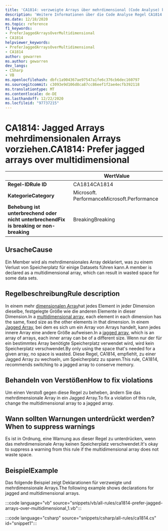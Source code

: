 ```yaml
---
title: 'CA1814: verzweigte Arrays über mehrdimensional (Code Analyse) bevorzugen'
description: 'Weitere Informationen über die Code Analyse Regel CA1814: verzweigte Arrays vor mehrdimensionalen Arrays bevorzugen'
ms.date: 12/18/2020
ms.topic: reference
f1_keywords:
- PreferJaggedArraysOverMultidimensional
- CA1814
helpviewer_keywords:
- PreferJaggedArraysOverMultidimensional
- CA1814
author: gewarren
ms.author: gewarren
dev_langs:
- CSharp
- VB
ms.openlocfilehash: dbfc1a904367ae97547a1fe6c376cb6dec160797
ms.sourcegitcommit: c3093e9d106d8ca87cc86eef1f2ae4ecfb392118
ms.translationtype: MT
ms.contentlocale: de-DE
ms.lasthandoff: 12/22/2020
ms.locfileid: "97737215"
---
```

# <a name="ca1814-prefer-jagged-arrays-over-multidimensional"></a><span data-ttu-id="b0e31-103">CA1814: Jagged Arrays mehrdimensionalen Arrays vorziehen.</span><span class="sxs-lookup"><span data-stu-id="b0e31-103">CA1814: Prefer jagged arrays over multidimensional</span></span>

| | <span data-ttu-id="b0e31-104">Wert</span><span class="sxs-lookup"><span data-stu-id="b0e31-104">Value</span></span> |
|-|-|
| <span data-ttu-id="b0e31-105">**Regel-ID**</span><span class="sxs-lookup"><span data-stu-id="b0e31-105">**Rule ID**</span></span> |<span data-ttu-id="b0e31-106">CA1814</span><span class="sxs-lookup"><span data-stu-id="b0e31-106">CA1814</span></span>|
| <span data-ttu-id="b0e31-107">**Kategorie**</span><span class="sxs-lookup"><span data-stu-id="b0e31-107">**Category**</span></span> |<span data-ttu-id="b0e31-108">Microsoft. Performance</span><span class="sxs-lookup"><span data-stu-id="b0e31-108">Microsoft.Performance</span></span>|
| <span data-ttu-id="b0e31-109">**Behebung ist unterbrechend oder nicht unterbrechend**</span><span class="sxs-lookup"><span data-stu-id="b0e31-109">**Fix is breaking or non-breaking**</span></span> |<span data-ttu-id="b0e31-110">Breaking</span><span class="sxs-lookup"><span data-stu-id="b0e31-110">Breaking</span></span>|

## <a name="cause"></a><span data-ttu-id="b0e31-111">Ursache</span><span class="sxs-lookup"><span data-stu-id="b0e31-111">Cause</span></span>

<span data-ttu-id="b0e31-112">Ein Member wird als mehrdimensionales Array deklariert, was zu einem Verlust von Speicherplatz für einige Datasets führen kann.</span><span class="sxs-lookup"><span data-stu-id="b0e31-112">A member is declared as a multidimensional array, which can result in wasted space for some data sets.</span></span>

## <a name="rule-description"></a><span data-ttu-id="b0e31-113">Regelbeschreibung</span><span class="sxs-lookup"><span data-stu-id="b0e31-113">Rule description</span></span>

<span data-ttu-id="b0e31-114">In einem mehr [dimensionalen Array](../../../csharp/programming-guide/arrays/multidimensional-arrays.md)hat jedes Element in jeder Dimension dieselbe, festgelegte Größe wie die anderen Elemente in dieser Dimension.</span><span class="sxs-lookup"><span data-stu-id="b0e31-114">In a [multidimensional array](../../../csharp/programming-guide/arrays/multidimensional-arrays.md), each element in each dimension has the same, fixed size as the other elements in that dimension.</span></span> <span data-ttu-id="b0e31-115">In einem [Jagged Array](../../../csharp/programming-guide/arrays/jagged-arrays.md), bei dem es sich um ein Array von Arrays handelt, kann jedes innere Array eine andere Größe aufweisen.</span><span class="sxs-lookup"><span data-stu-id="b0e31-115">In a [jagged array](../../../csharp/programming-guide/arrays/jagged-arrays.md), which is an array of arrays, each inner array can be of a different size.</span></span> <span data-ttu-id="b0e31-116">Wenn nur der für ein bestimmtes Array benötigte Speicherplatz verwendet wird, wird kein Speicherplatz verschwendet.</span><span class="sxs-lookup"><span data-stu-id="b0e31-116">By only using the space that's needed for a given array, no space is wasted.</span></span> <span data-ttu-id="b0e31-117">Diese Regel, CA1814, empfiehlt, zu einer Jagged Array zu wechseln, um Speicherplatz zu sparen.</span><span class="sxs-lookup"><span data-stu-id="b0e31-117">This rule, CA1814, recommends switching to a jagged array to conserve memory.</span></span>

## <a name="how-to-fix-violations"></a><span data-ttu-id="b0e31-118">Behandeln von Verstößen</span><span class="sxs-lookup"><span data-stu-id="b0e31-118">How to fix violations</span></span>

<span data-ttu-id="b0e31-119">Um einen Verstoß gegen diese Regel zu beheben, ändern Sie das mehrdimensionale Array in ein Jagged Array.</span><span class="sxs-lookup"><span data-stu-id="b0e31-119">To fix a violation of this rule, change the multidimensional array to a jagged array.</span></span>

## <a name="when-to-suppress-warnings"></a><span data-ttu-id="b0e31-120">Wann sollten Warnungen unterdrückt werden?</span><span class="sxs-lookup"><span data-stu-id="b0e31-120">When to suppress warnings</span></span>

<span data-ttu-id="b0e31-121">Es ist in Ordnung, eine Warnung aus dieser Regel zu unterdrücken, wenn das mehrdimensionale Array keinen Speicherplatz verschwendet.</span><span class="sxs-lookup"><span data-stu-id="b0e31-121">It's okay to suppress a warning from this rule if the multidimensional array does not waste space.</span></span>

## <a name="example"></a><span data-ttu-id="b0e31-122">Beispiel</span><span class="sxs-lookup"><span data-stu-id="b0e31-122">Example</span></span>

<span data-ttu-id="b0e31-123">Das folgende Beispiel zeigt Deklarationen für verzweigte und mehrdimensionale Arrays.</span><span class="sxs-lookup"><span data-stu-id="b0e31-123">The following example shows declarations for jagged and multidimensional arrays.</span></span>

:::code language="vb" source="snippets/vb/all-rules/ca1814-prefer-jagged-arrays-over-multidimensional_1.vb":::

:::code language="csharp" source="snippets/csharp/all-rules/ca1814.cs" id="snippet1":::
